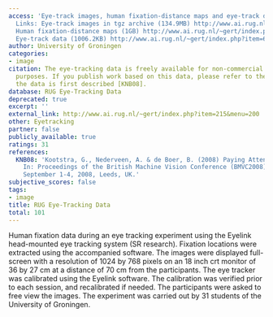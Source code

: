 ```yaml
---
access: 'Eye-track images, human fixation-distance maps and eye-track data in archives.
  Links: Eye-track images in tgz archive (134.9MB) http://www.ai.rug.nl/~gert/index.php?item=602&menu=&file=eyeTrackExp2/eyeTrackImages.tgz
  Human fixation-distance maps (1GB) http://www.ai.rug.nl/~gert/index.php?item=602&menu=&file=eyeTrackExp2/eyeTrackFDMaps.tgz
  Eye-track data (1006.2KB) http://www.ai.rug.nl/~gert/index.php?item=602&menu=&file=eyeTrackExp2/eyeTrackData.mat'
author: University of Groningen
categories:
- image
citation: The eye-tracking data is freely available for non-commercial scientific
  purposes. If you publish work based on this data, please refer to the paper where
  the data is first described [KNB08].
database: RUG Eye-Tracking Data
deprecated: true
excerpt: ''
external_link: http://www.ai.rug.nl/~gert/index.php?item=215&menu=200
other: Eyetracking
partner: false
publicly_available: true
ratings: 31
references:
  KNB08: 'Kootstra, G., Nederveen, A. & de Boer, B. (2008) Paying Attention to Symmetry.
    In: Proceedings of the British Machine Vision Conference (BMVC2008) pp. 1115-1125,
    September 1-4, 2008, Leeds, UK.'
subjective_scores: false
tags:
- image
title: RUG Eye-Tracking Data
total: 101
---
```


Human fixation data during an eye tracking experiment using the Eyelink head-mounted eye tracking system (SR research). Fixation locations were extracted using the accompanied software. The images were displayed full-screen with a resolution of 1024 by 768 pixels on an 18 inch crt monitor of 36 by 27 cm at a distance of 70 cm from the participants. The eye tracker was calibrated using the Eyelink software. The calibration was verified prior to each session, and recalibrated if needed. The participants were asked to free view the images. The experiment was carried out by 31 students of the University of Groningen.